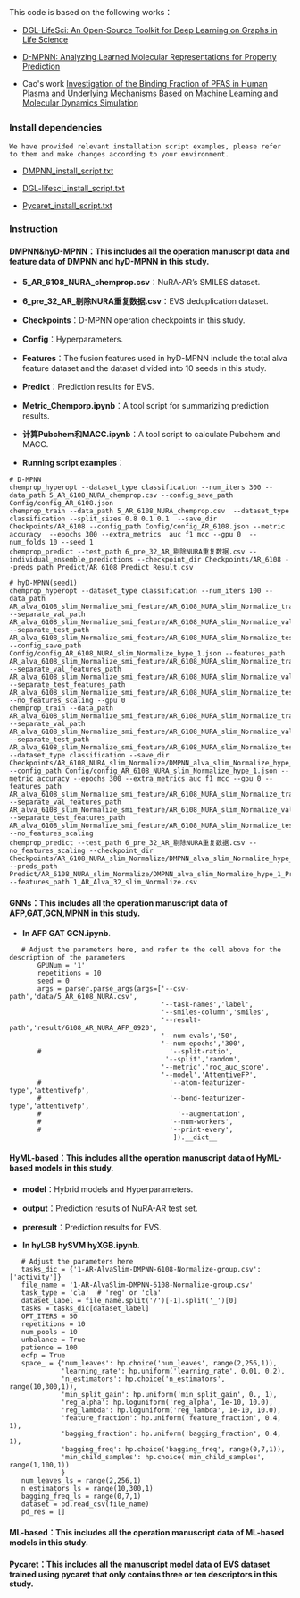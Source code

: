 This code is based on the following works：  
  - [DGL-LifeSci: An Open-Source Toolkit for Deep Learning on Graphs in Life Science](https://pubs.acs.org/doi/10.1021/acsomega.1c04017)
  * [D-MPNN: Analyzing Learned Molecular Representations for Property Prediction](https://pubs.acs.org/doi/full/10.1021/acs.jcim.9b00237)
  - Cao's work [Investigation of the Binding Fraction of PFAS in Human Plasma and Underlying Mechanisms Based on Machine Learning and Molecular Dynamics Simulation](https://pubs.acs.org/doi/10.1021/acs.est.2c04400) 
### Install dependencies　　
    We have provided relevant installation script examples, please refer to them and make changes according to your environment.
- [DMPNN_install_script.txt](./DMPNN_install_script.txt)
* [DGL-lifesci_install_script.txt](./DGL-lifesci_install_script.txt)
- [Pycaret_install_script.txt](./Pycaret_install_script.txt)
### Instruction
#### DMPNN&hyD-MPNN：This includes all the operation manuscript data and feature data of DMPNN and hyD-MPNN in this study.
- **5_AR_6108_NURA_chemprop.csv**：NuRA-AR’s SMILES dataset.
* **6_pre_32_AR_剔除NURA重复数据.csv**：EVS deduplication dataset.
- **Checkpoints**：D-MPNN operation checkpoints in this study.
* **Config**：Hyperparameters.
- **Features**：The fusion features used in hyD-MPNN include the total alva feature dataset and the dataset divided into 10 seeds in this study.
* **Predict**：Prediction results for EVS.
- **Metric_Chemporp.ipynb**：A tool script for summarizing prediction results.
* **计算Pubchem和MACC.ipynb**：A tool script to calculate Pubchem and MACC.
- **Running script examples**：
 ```
# D-MPNN
chemprop_hyperopt --dataset_type classification --num_iters 300 --data_path 5_AR_6108_NURA_chemprop.csv --config_save_path Config/config_AR_6108.json
chemprop_train --data_path 5_AR_6108_NURA_chemprop.csv  --dataset_type classification --split_sizes 0.8 0.1 0.1  --save_dir Checkpoints/AR_6108 --config_path Config/config_AR_6108.json --metric accuracy  --epochs 300 --extra_metrics  auc f1 mcc --gpu 0  --num_folds 10 --seed 1
chemprop_predict --test_path 6_pre_32_AR_剔除NURA重复数据.csv --individual_ensemble_predictions --checkpoint_dir Checkpoints/AR_6108 --preds_path Predict/AR_6108_Predict_Result.csv

# hyD-MPNN(seed1)
chemprop_hyperopt --dataset_type classification --num_iters 100 --data_path AR_alva_6108_slim_Normalize_smi_feature/AR_6108_NURA_slim_Normalize_train_1_smi.csv --separate_val_path AR_alva_6108_slim_Normalize_smi_feature/AR_6108_NURA_slim_Normalize_val_1_smi.csv --separate_test_path AR_alva_6108_slim_Normalize_smi_feature/AR_6108_NURA_slim_Normalize_test_1_smi.csv --config_save_path Config/config_AR_6108_NURA_slim_Normalize_hype_1.json --features_path AR_alva_6108_slim_Normalize_smi_feature/AR_6108_NURA_slim_Normalize_train_1_features.csv --separate_val_features_path AR_alva_6108_slim_Normalize_smi_feature/AR_6108_NURA_slim_Normalize_val_1_features.csv --separate_test_features_path AR_alva_6108_slim_Normalize_smi_feature/AR_6108_NURA_slim_Normalize_test_1_features.csv --no_features_scaling --gpu 0
chemprop_train --data_path AR_alva_6108_slim_Normalize_smi_feature/AR_6108_NURA_slim_Normalize_train_1_smi.csv --separate_val_path AR_alva_6108_slim_Normalize_smi_feature/AR_6108_NURA_slim_Normalize_val_1_smi.csv --separate_test_path AR_alva_6108_slim_Normalize_smi_feature/AR_6108_NURA_slim_Normalize_test_1_smi.csv --dataset_type classification --save_dir Checkpoints/AR_6108_NURA_slim_Normalize/DMPNN_alva_slim_Normalize_hype_1 --config_path Config/config_AR_6108_NURA_slim_Normalize_hype_1.json --metric accuracy --epochs 300 --extra_metrics auc f1 mcc --gpu 0 --features_path AR_alva_6108_slim_Normalize_smi_feature/AR_6108_NURA_slim_Normalize_train_1_features.csv --separate_val_features_path AR_alva_6108_slim_Normalize_smi_feature/AR_6108_NURA_slim_Normalize_val_1_features.csv --separate_test_features_path AR_alva_6108_slim_Normalize_smi_feature/AR_6108_NURA_slim_Normalize_test_1_features.csv --no_features_scaling
chemprop_predict --test_path 6_pre_32_AR_剔除NURA重复数据.csv --no_features_scaling --checkpoint_dir Checkpoints/AR_6108_NURA_slim_Normalize/DMPNN_alva_slim_Normalize_hype_1 --preds_path Predict/AR_6108_NURA_slim_Normalize/DMPNN_alva_slim_Normalize_hype_1_Predict_Result.csv --features_path 1_AR_Alva_32_slim_Normalize.csv
 ``` 
#### GNNs：This includes all the operation manuscript data of AFP,GAT,GCN,MPNN in this study.
- **In AFP GAT GCN.ipynb**.
 ```
    # Adjust the parameters here, and refer to the cell above for the description of the parameters
        GPUNum = '1'
        repetitions = 10
        seed = 0 
        args = parser.parse_args(args=['--csv-path','data/5_AR_6108_NURA.csv',
                                       '--task-names','label',
                                       '--smiles-column','smiles',
                                       '--result-path','result/6108_AR_NURA_AFP_0920',
                                       '--num-evals','50',
                                       '--num-epochs','300',
        #                                '--split-ratio',
                                        '--split','random',                     
                                       '--metric','roc_auc_score',
                                       '--model','AttentiveFP',
        #                                '--atom-featurizer-type','attentivefp',
        #                                '--bond-featurizer-type','attentivefp',
        #                                  '--augmentation',
        #                                '--num-workers',
        #                                '--print-every',
                                          ]).__dict__
 ``` 
#### HyML-based：This includes all the operation manuscript data of HyML-based models in this study.
* **model**：Hybrid models and Hyperparameters.
- **output**：Prediction results of NuRA-AR test set.
* **preresult**：Prediction results for EVS.
- **In hyLGB hySVM hyXGB.ipynb**.
 ```
    # Adjust the parameters here
    tasks_dic = {'1-AR-AlvaSlim-DMPNN-6108-Normalize-group.csv': ['activity']}
    file_name = '1-AR-AlvaSlim-DMPNN-6108-Normalize-group.csv'
    task_type = 'cla'  # 'reg' or 'cla'
    dataset_label = file_name.split('/')[-1].split('_')[0]
    tasks = tasks_dic[dataset_label]
    OPT_ITERS = 50
    repetitions = 10
    num_pools = 10
    unbalance = True
    patience = 100
    ecfp = True
    space_ = {'num_leaves': hp.choice('num_leaves', range(2,256,1)),
              'learning_rate': hp.uniform('learning_rate', 0.01, 0.2),
              'n_estimators': hp.choice('n_estimators', range(10,300,1)),
              'min_split_gain': hp.uniform('min_split_gain', 0., 1),
              'reg_alpha': hp.loguniform('reg_alpha', 1e-10, 10.0),
              'reg_lambda': hp.loguniform('reg_lambda', 1e-10, 10.0),
              'feature_fraction': hp.uniform('feature_fraction', 0.4, 1),
              'bagging_fraction': hp.uniform('bagging_fraction', 0.4, 1),
              'bagging_freq': hp.choice('bagging_freq', range(0,7,1)),
              'min_child_samples': hp.choice('min_child_samples', range(1,100,1))
              }
    num_leaves_ls = range(2,256,1)
    n_estimators_ls = range(10,300,1)
    bagging_freq_ls = range(0,7,1)
    dataset = pd.read_csv(file_name)
    pd_res = []
 ``` 
#### ML-based：This includes all the operation manuscript data of ML-based models in this study.
#### Pycaret：This includes all the manuscript model data of EVS dataset trained using pycaret that only contains three or ten descriptors in this study.
